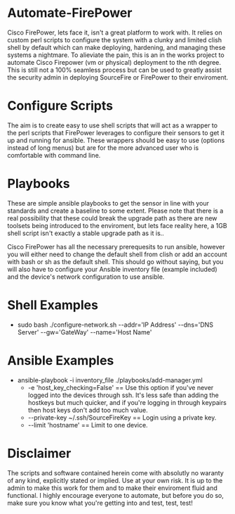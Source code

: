 # Automate-FirePower
Cisco FirePower, lets face it, isn't a great platform to work with. It relies on custom perl scripts to configure the system with a clunky and limited clish shell by default which can make deploying, hardening, and managing these systems a nightmare. To alieviate the pain, this is an in the works project to automate Cisco Firepower (vm or physical) deployment to the nth degree. This is still not a 100% seamless process but can be used to greatly assist the security admin in deploying SourceFire or FirePower to their enviroment.

# Configure Scripts
The aim is to create easy to use shell scripts that will act as a wrapper to the perl scripts that FirePower leverages to configure their sensors to get it up and running for ansible. These wrappers should be easy to use (options instead of long menus) but are for the more advanced user who is comfortable with command line.

# Playbooks
These are simple ansible playbooks to get the sensor in line with your standards and create a baseline to some extent. Please note that there is a real possibility that these could break the upgrade path as there are new toolsets being introduced to the enviroment, but lets face reality here, a 1GB shell script isn't exactly a stable upgrade path as it is..

Cisco FirePower has all the necessary prerequesits to run ansible, however you will either need to change the default shell from clish or add an account with bash or sh as the default shell. This should go without saying, but you will also have to configure your Ansible inventory file (example included) and the device's network configuration to use ansible.

# Shell Examples
* sudo bash ./configure-network.sh --addr='IP Address' --dns='DNS Server' --gw='GateWay' --name='Host Name'

# Ansible Examples
* ansible-playbook -i inventory_file ./playbooks/add-manager.yml
  * -e 'host_key_checking=False' == Use this option if you've never logged into the devices through ssh. It's less safe than adding the hostkeys but much quicker, and if you're logging in through keypairs then host keys don't add too much value.
  * --private-key ~/.ssh/SourceFireKey == Login using a private key.
  * --limit 'hostname' == Limit to one device.

# Disclaimer
The scripts and software contained herein come with absolutly no waranty of any kind, explicitly stated or implied. Use at your own risk. It is up to the admin to make this work for them and to make their enviroment fluid and functional. I highly encourage everyone to automate, but before you do so, make sure you know what you're getting into and test, test, test!
